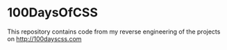 # 100DaysOfCSS
This repository contains code from my reverse engineering of the projects on http://100dayscss.com
